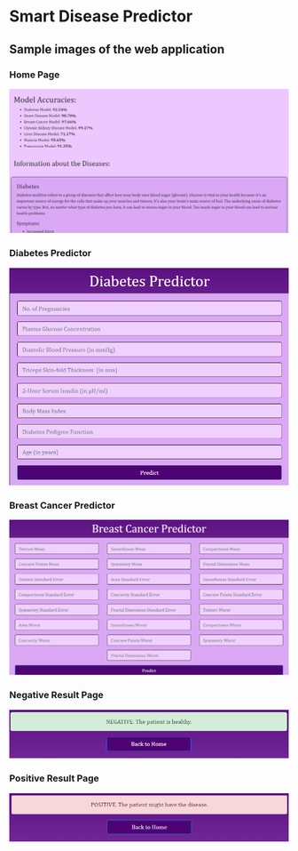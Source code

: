 # Smart Disease Predictor

## Sample images of the web application

### Home Page
<img src="images/Sample_Web_App_Images/sample1.png"/>
<br>

### Diabetes Predictor
<img src="images/Sample_Web_App_Images/sample2.png"/>
<br>

### Breast Cancer Predictor
<img src="images/Sample_Web_App_Images/sample3.png"/>
<br>

### Negative Result Page
<img src="images/Sample_Web_App_Images/sample5.png"/>
<br>

### Positive Result Page
<img src="images/Sample_Web_App_Images/sample6.png"/>
